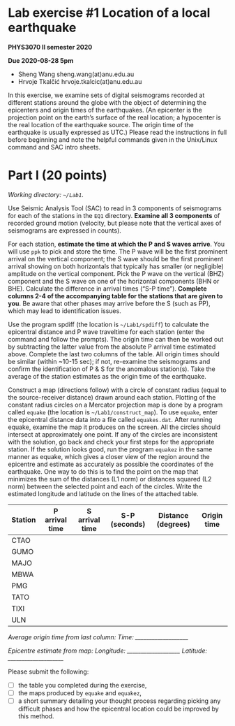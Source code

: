 Lab exercise #1 Location of a local earthquake
=======
**PHYS3070 II semester 2020**

**Due 2020-08-28 5pm**

- Sheng Wang 		sheng.wang(at)anu.edu.au
- Hrvoje Tkalčić       	hrvoje.tkalcic(at)anu.edu.au

In this exercise, we examine sets of digital seismograms recorded at different stations around the globe with the object of determining the epicenters and origin times of the earthquakes. (An epicenter is the projection point on the earth’s surface of the real location; a hypocenter is the real location of the earthquake source. The origin time of the earthquake is usually expressed as UTC.) Please read the instructions in full before beginning and note the helpful commands given in the Unix/Linux command and SAC intro sheets.

# Part I (20 points)

*Working directory: `~/Lab1`*.

Use Seismic Analysis Tool (SAC) to read in 3 components of seismograms for each of the stations in the `EQ1` directory.  **Examine all 3 components** of recorded ground motion (velocity, but please note that the vertical axes of seismograms are expressed in counts).

For each station, **estimate the time at which the P and S waves arrive**. You will use `ppk` to pick and store the time. The P wave will be the first prominent arrival on the vertical component; the S wave should be the first prominent arrival showing on both horizontals that typically has smaller (or negligible) amplitude on the vertical component.  Pick the P wave on the vertical (BHZ) component and the S wave on one of the horizontal components (BHN or BHE).  Calculate the difference in arrival times (“S-P time”).  **Complete columns 2-4 of the accompanying table for the stations that are given to you**.  Be aware that other phases may arrive before the S (such as PP), which may lead to identification issues.  

Use the program spdiff (the location is `~/Lab1/spdiff`) to calculate the epicentral distance and P wave traveltime for each station (enter the command and follow the prompts).  The origin time can then be worked out by subtracting the latter value from the absolute P arrival time estimated above.  Complete the last two columns of the table.  All origin times should be similar (within ~10-15 sec); if not, re-examine the seismograms and confirm the identification of P & S for the anomalous station(s). Take the average of the station estimates as the origin time of the earthquake.

Construct a map (directions follow) with a circle of constant radius (equal to the source-receiver distance) drawn around each station. Plotting of the constant radius circles on a Mercator projection map is done by a program called `equake` (the location is `~/Lab1/construct_map`). To use `equake`, enter the epicentral distance data into a file called `equakes.dat`. After running equake, examine the map it produces on the screen. All the circles should intersect at approximately one point.  If any of the circles are inconsistent with the solution, go back and check your first steps for the appropriate station.  If the solution looks good, run the program `equakez` in the same manner as equake, which gives a closer view of the region around the epicentre and estimate as accurately as possible the coordinates of the earthquake. One way to do this is to find the point on the map that minimizes the sum of the distances (L1 norm) or distances squared (L2 norm) between the selected point and each of the circles. Write the estimated longitude and latitude on the lines of the attached table.


| Station | P arrival time | S arrival time | S-P (seconds) | Distance (degrees) | Origin time |
|---------|:--------------:|:--------------:|:-------------:|:------------------:|:-----------:|
|   CTAO  |                |                |               |                    |             |
|   GUMO  |                |                |               |                    |             |
|   MAJO  |                |                |               |                    |             |
|   MBWA  |                |                |               |                    |             |
|   PMG   |                |                |               |                    |             |
|   TATO  |                |                |               |                    |             |
|   TIXI  |                |                |               |                    |             |
|   ULN   |                |                |               |                    |             |

*Average origin time from last column:	Time: ___________________*

*Epicentre estimate from map: 		Longitude: ___________________	 Latitude: ____________________*

Please submit the following:
- [ ] the table you completed during the exercise,
- [ ] the maps produced by `equake` and `equakez`,
- [ ] a short summary detailing your thought process regarding picking any difficult phases and how the epicentral location could be improved by this method.
